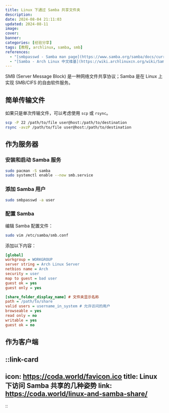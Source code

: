 ```yaml
---
title: Linux 下通过 Samba 共享文件夹
description:
date: 2024-08-04 21:11:03
updated: 2024-08-11
image:
cover:
banner:
categories: [经验分享]
tags: [教程, archlinux, samba, smb]
references:
  - "[smbpasswd - Samba man page](https://www.samba.org/samba/docs/current/man-html/smbpasswd.8.html)"
  - "[Samba - Arch Linux 中文维基](https://wiki.archlinuxcn.org/wiki/Samba)"
---
```


SMB (Server Message Block) 是一种网络文件共享协议；Samba 是在 Linux 上实现 SMB/CIFS 的自由软件服务。

## 简单传输文件

如果只是单次传输文件，可以考虑使用 `scp` 或 `rsync`。

```bash
scp -P 22 /path/to/file user@host:/path/to/destination
rsync -avzP /path/to/file user@host:/path/to/destination
```

## 作为服务器

### 安装和启动 Samba 服务

```sh
sudo pacman -S samba
sudo systemctl enable --now smb.service
```

### 添加 Samba 用户

```sh
sudo smbpasswd -a user
```

### 配置 Samba

编辑 Samba 配置文件：

```sh
sudo vim /etc/samba/smb.conf
```

添加以下内容：

```ini
[global]
workgroup = WORKGROUP
server string = Arch Linux Server
netbios name = Arch
security = user
map to guest = bad user
guest ok = yes
guest only = yes

[share_folder_display_name] # 文件夹显示名称
path = /path/to/share
valid users = username_in_system # 允许访问的用户
browseable = yes
read only = no
writable = yes
guest ok = no
```

## 作为客户端

::link-card
---
icon: https://coda.world/favicon.ico
title: Linux 下访问 Samba 共享的几种姿势
link: https://coda.world/linux-and-samba-share/
---
::
